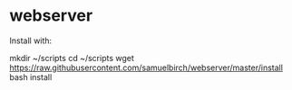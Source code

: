 # webserver

Install with:

mkdir ~/scripts
cd ~/scripts
wget https://raw.githubusercontent.com/samuelbirch/webserver/master/install
bash install